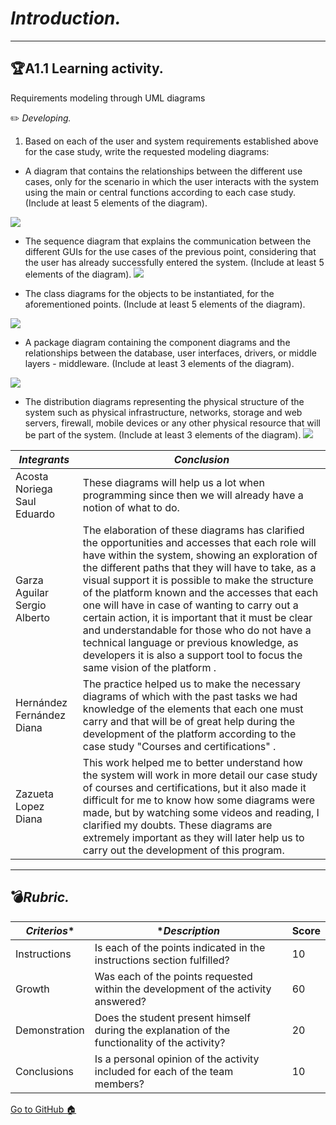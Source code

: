 # *Introduction.*
-----
## 🏆**A1.1 Learning activity.**
Requirements modeling through UML diagrams

✏️ *Developing.*

1. Based on each of the user and system requirements established above for the case study, write the requested modeling diagrams:

* A diagram that contains the relationships between the different use cases, only for the scenario in which the user interacts with the system using the main or central functions according to each case study. (Include at least 5 elements of the diagram).


![](Images/caseuse_english.png)

* The sequence diagram that explains the communication between the different GUIs for the use cases of the previous point, considering that the user has already successfully entered the system. (Include at least 5 elements of the diagram).
![](Images/secuencia.png)

* The class diagrams for the objects to be instantiated, for the aforementioned points. (Include at least 5 elements of the diagram).

![](Images/classEnglish.png)

* A package diagram containing the component diagrams and the relationships between the database, user interfaces, drivers, or middle layers - middleware. (Include at least 3 elements of the diagram).

![](Images/componentes.png)
* The distribution diagrams representing the physical structure of the system such as physical infrastructure, networks, storage and web servers, firewall, mobile devices or any other physical resource that will be part of the system. (Include at least 3 elements of the diagram).
![](Images/distribucion.png)





| *Integrants* | *Conclusion* |
| --- | --- |
|Acosta Noriega Saul Eduardo |These diagrams will help us a lot when programming since then we will already have a notion of what to do.
|Garza Aguilar Sergio Alberto| The elaboration of these diagrams has clarified the opportunities and accesses that each role will have within the system, showing an exploration of the different paths that they will have to take, as a visual support it is possible to make the structure of the platform known and the accesses that each one will have in case of wanting to carry out a certain action, it is important that it must be clear and understandable for those who do not have a technical language or previous knowledge, as developers it is also a support tool to focus the same vision of the platform .
|Hernández Fernández Diana  |The practice helped us to make the necessary diagrams of which with the past tasks we had knowledge of the elements that each one must carry and that will be of great help during the development of the platform according to the case study "Courses and certifications" .
|Zazueta Lopez Diana | This work helped me to better understand how the system will work in more detail our case study of courses and certifications, but it also made it difficult for me to know how some diagrams were made, but by watching some videos and reading, I clarified my doubts.  These diagrams are extremely important as they will later help us to carry out the development of this program.

















---
## 💣***Rubric.***


| *Criterios**| **Description* |Score |
| --- | --- |--- |
Instructions|Is each of the points indicated in the instructions section fulfilled?|10
|Growth|Was each of the points requested within the development of the activity answered?|60
|Demonstration|Does the student present himself during the explanation of the functionality of the activity?|20
|Conclusions|Is a personal opinion of the activity included for each of the team members?|10



[Go to GitHub 🏠](https://github.com/acostasaul98/Analisis-Avanzado-de-Software)